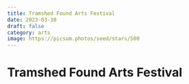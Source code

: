 ```yaml
---
title: Tramshed Found Arts Festival
date: 2023-03-30
draft: false
category: arts
image: https://picsum.photos/seed/stars/500
---
```

# Tramshed Found Arts Festival
